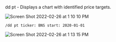 dd pt - Displays a chart with identified price targets.

![Screen Shot 2022-02-26 at 1 10 10 PM](https://user-images.githubusercontent.com/85772166/155859174-06502e14-44da-4b1e-a8a9-2b585d2c907b.png)

```
/dd pt ticker: BNS start: 2020-01-01
```

![Screen Shot 2022-02-26 at 1 13 15 PM](https://user-images.githubusercontent.com/85772166/155859239-a5bbdfa2-4921-41d4-a0e8-b2ada2fa9cc2.png)
